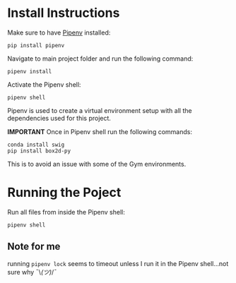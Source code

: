 # Install Instructions
Make sure to have [Pipenv](https://pipenv.pypa.io/en/latest/basics/) installed:

    pip install pipenv

Navigate to main project folder and run the following command:

    pipenv install

Activate the Pipenv shell:

    pipenv shell

Pipenv is used to create a virtual environment setup with all the dependencies used for this project.

**IMPORTANT** Once in Pipenv shell run the following commands:

    conda install swig
    pip install box2d-py

This is to avoid an issue with some of the Gym environments.


# Running the Poject
Run all files from inside the Pipenv shell:

    pipenv shell


## Note for me
running `pipenv lock` seems to timeout unless I run it in the Pipenv shell...not sure why ¯\\_(ツ)_/¯